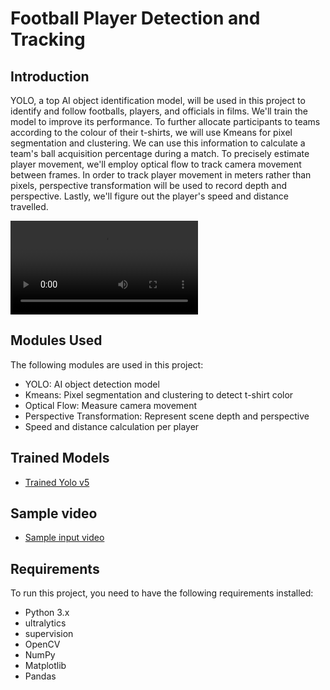 # Football Player Detection and Tracking


## Introduction
YOLO, a top AI object identification model, will be used in this project to identify and follow footballs, players, and officials in films. We'll train the model to improve its performance. To further allocate participants to teams according to the colour of their t-shirts, we will use Kmeans for pixel segmentation and clustering. We can use this information to calculate a team's ball acquisition percentage during a match. To precisely estimate player movement, we'll employ optical flow to track camera movement between frames. In order to track player movement in meters rather than pixels, perspective transformation will be used to record depth and perspective. Lastly, we'll figure out the player's speed and distance travelled.

![display](output_videos/output_video.avi)


## Modules Used
The following modules are used in this project:
- YOLO: AI object detection model
- Kmeans: Pixel segmentation and clustering to detect t-shirt color
- Optical Flow: Measure camera movement
- Perspective Transformation: Represent scene depth and perspective
- Speed and distance calculation per player

## Trained Models
- [Trained Yolo v5](https://drive.google.com/file/d/1DC2kCygbBWUKheQ_9cFziCsYVSRw6axK/view?usp=sharing)

## Sample video
-  [Sample input video](https://drive.google.com/file/d/1t6agoqggZKx6thamUuPAIdN_1zR9v9S_/view?usp=sharing)

## Requirements
To run this project, you need to have the following requirements installed:
- Python 3.x
- ultralytics
- supervision
- OpenCV
- NumPy
- Matplotlib
- Pandas
